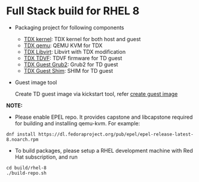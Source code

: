 
# Full Stack build for RHEL 8

- Packaging project for following components

  - [TDX kernel](./intel-mvp-tdx-kernel/): TDX kernel for both host and guest
  - [TDX qemu](./intel-mvp-tdx-qemu-kvm/): QEMU KVM for TDX
  - [TDX Libvirt](./intel-mvp-tdx-libvirt/): Libvirt with TDX modification
  - [TDX TDVF](./intel-mvp-ovmf/): TDVF firmware for TD guest
  - [TDX Guest Grub2](./intel-mvp-tdx-guest-grub2/): Grub2 for TD guest
  - [TDX Guest Shim](./intel-mvp-tdx-guest-shim/): SHIM for TD guest

- Guest image tool

  Create TD guest image via kickstart tool, refer [create guest image](../../doc/create_guest_image.md)

**NOTE:**

  - Please enable EPEL repo. It provides capstone and libcapstone required for building and installing qemu-kvm.
  For example:

  ```
  dnf install https://dl.fedoraproject.org/pub/epel/epel-release-latest-8.noarch.rpm
  ```

  - To build packages, please setup a RHEL development machine with Red Hat
  subscription, and run

  ```
  cd build/rhel-8
  ./build-repo.sh
  ```
